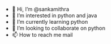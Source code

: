 - 👋 Hi, I’m @sankamithra
- 👀 I’m interested in python and java
- 🌱 I’m currently learning python
- 💞️ I’m looking to collaborate on python
- 📫 How to reach me mail

<!---
sankamithra7/sankamithra7 is a ✨ special ✨ repository because its `README.md` (this file) appears on your GitHub profile.
You can click the Preview link to take a look at your changes.
--->
